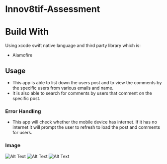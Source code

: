 # Innov8tif-Assessment


<h1> Build With </h1>  

Using xcode swift native language and third party library which is:

- Alamofire


<h2> Usage </h2>  

- This app is able to list down the users post and to view the comments by the specific users from various emails and name.
- It is also able to search for comments by users that comment on the specific post.

<h3> Error Handling </h3>

- This app will check whether the mobile device has internet. If it has no internet it will prompt the user to refresh to load the post and comments for users.

<h3> Image </h3>

![Alt Text](https://user-images.githubusercontent.com/36021424/150495183-0998cc79-ceb6-4077-b9e9-73a3f628e3fd.png)
![Alt Text](https://user-images.githubusercontent.com/36021424/150495160-092bf97a-03e7-48af-ac72-52633d0fe22a.png)
![Alt Text](https://user-images.githubusercontent.com/36021424/150495179-5260559f-77cb-4904-b6b8-2121e3a30551.png)
